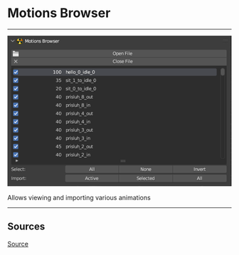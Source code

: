 # Motions Browser

___

![Alt text centered](images/n-panel-motions-browser.png)

Allows viewing and importing various animations


___

## Sources

[Source](https://github.com/PavelBlend/blender-xray/wiki/Panel-Motions-Browser)
